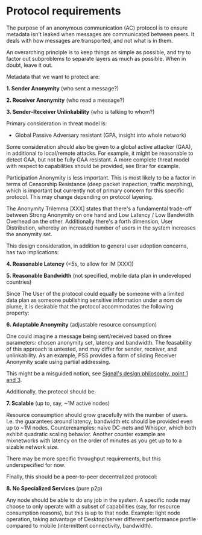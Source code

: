 # Protocol requirements

The purpose of an anonymous communication (AC) protocol is to ensure metadata
isn't leaked when messages are communicated between peers. It deals with how
messages are transported, and not what is in them.

An overarching principle is to keep things as simple as possible, and try to
factor out subproblems to separate layers as much as possible. When in doubt,
leave it out.

Metadata that we want to protect are:

**1. Sender Anonymity** (who sent a message?)

**2. Receiver Anonymity** (who read a message?)

**3. Sender-Receiver Unlinkability** (who is talking to whom?)

Primary consideration in threat model is:

- Global Passive Adversary resistant (GPA, insight into whole network)

Some consideration should also be given to a global active attacker (GAA), in
additional to local/remote attacks. For example, it might be reasonable to
detect GAA, but not be fully GAA resistant. A more complete threat model with
respect to capabilities should be provided, see Briar for example.

Participation Anonymity is less important. This is most likely to be a factor in
terms of Censorship Resistance (deep packet inspection, traffic morphing), which
is important but currently not of primary concern for this specific protocol.
This may change depending on protocol layering.

The Anonymity Trilemma [XXX] states that there's a fundamental trade-off between
Strong Anonymity on one hand and Low Latency / Low Bandwidth Overhead on the
other. Additionally there's a forth dimension, User Distribution, whereby an
increased number of users in the system increases the anonymity set.

This design consideration, in addition to general user adoption concerns, has
two implications:

**4. Reasonable Latency** (<5s, to allow for IM [XXX])

**5. Reasonable Bandwidth** (not specified, mobile data plan in undeveloped countries)

Since The User of the protocol could equally be someone with a limited data plan
as someone publishing sensitive information under a nom de plume, it is
desirable that the protocol accommodates the following property:

**6. Adaptable Anonymity** (adjustable resource consumption)

One could imagine a message being sent/received based on three parameters:
chosen anonymity set, latency and bandwidth. The feasability of this approach is
untested, and may differ for sender, receiver, and unlinkability. As an example,
PSS provides a form of sliding Receiver Anonymity scale using partial
addressing.

This might be a misguided notion,
see
[Signal's design philosophy, point 1 and 3](https://github.com/signalapp/Signal-Android/blob/master/CONTRIBUTING.md#development-ideology).

Additionally, the protocol should be:

**7. Scalable** (up to, say, ~1M active nodes)

Resource consumption should grow gracefully with the number of users. I.e. the
guarantees around latency, bandwidth etc should be provided even up to ~1M
nodes. Counterexamples: naive DC-nets and Whisper, which both exhibit quadratic
scaling behavior. Another counter example are mixnetworks with latency on the
order of minutes as you get up to to a sizable network size.

There may be more specific throughput requirements, but this underspecified for
now.

Finally, this should be a peer-to-peer decentralized protocol:

**8. No Specialized Services** (pure p2p)

Any node should be able to do any job in the system. A specific node may choose
to only operate with a subset of capabilities (say, for resource consumption
reasons), but this is up to that node. Example: light node operation, taking
advantage of Desktop/server different performance profile compared to mobile
(intermittent connectivity, bandwidth).